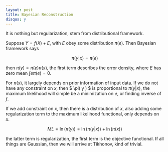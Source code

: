 ```yaml
---
layout: post
title: Bayesian Reconstruction
disqus: y
---
```


It is nothing but regularization, stem from distributional framework.

Suppose $Y = f(X) + E$, with $E$ obey some distribution $\pi(e)$. Then Bayesian framework says

$$\pi(y | x) = \pi(e)$$

then $\pi(y) = \pi(e) \pi(x)$, the first term describes the error density, where $E$ has zero mean $\int e\pi(e) = 0$.

For $\pi(x)$, it largely depends on prior information of input data. If we do not have any constraint on $x$, then $ \pi( y ) $ is proportional to $\pi(y \vert x)$, the maximum likelihood will simple be a minimization on $e$, or finding inverse of $f$.

If we add constraint on $x$, then there is a distribution of $x$, also adding some regularization term to the maximum likelihood functional, only depends on $x$.

$$ML = \ln (\pi(y)) = \ln(\pi(y | x)) + \ln(\pi(x))$$

the latter term is regularization, the first term is the objective functional. If all things are Gaussian, then we will arrive at Tikhonov, kind of trivial.
